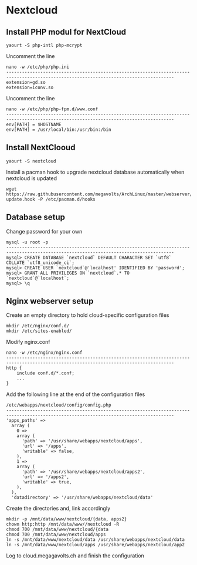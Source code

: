 # Nextcloud


## Install PHP modul for NextCloud
```
yaourt -S php-intl php-mcrypt
```
Uncomment the line
```
nano -w /etc/php/php.ini
--------------------------------------------------------------------------------------------------------------------------------------
extension=gd.so
extension=iconv.so
```
Uncomment the line
```
nano -w /etc/php/php-fpm.d/www.conf
--------------------------------------------------------------------------------------------------------------------------------------
env[PATH] = $HOSTNAME
env[PATH] = /usr/local/bin:/usr/bin:/bin
```

## Install NextClooud
```
yaourt -S nextcloud
```
Install a pacman hook to upgrade nextcloud database automatically when nextcloud is updated
```
wget https://raw.githubusercontent.com/megavolts/ArchLinux/master/webserver/scripts/nextcloud-update.hook -P /etc/pacman.d/hooks
```

## Database setup
Change password for your own
```
mysql -u root -p
--------------------------------------------------------------------------------------------------------------------------------------
mysql> CREATE DATABASE `nextcloud` DEFAULT CHARACTER SET `utf8` COLLATE `utf8_unicode_ci`;
mysql> CREATE USER `nextcloud`@'localhost' IDENTIFIED BY 'password';
mysql> GRANT ALL PRIVILEGES ON `nextcloud`.* TO `nextcloud`@`localhost`;
mysql> \q
```

## Nginx webserver setup
Create an empty directory to hold cloud-specific configuration files
```
mkdir /etc/nginx/conf.d/
mkdir /etc/sites-enabled/
```
Modify nginx.conf
```
nano -w /etc/nginx/nginx.conf
--------------------------------------------------------------------------------------------------------------------------------------
http {
    include conf.d/*.conf;
    ...
}
```
Add the following line at the end of the configuration files
```
/etc/webapps/nextcloud/config/config.php
--------------------------------------------------------------------------------------------------------------------------------------
'apps_paths' =>
  array (
    0 =>
    array (
      'path' => '/usr/share/webapps/nextcloud/apps',
      'url' => '/apps',
      'writable' => false,
    ),
    1 =>
    array (
      'path' => '/usr/share/webapps/nextcloud/apps2',
      'url' => '/apps2',
      'writable' => true,
    ),
  ),
  'datadirectory' => '/usr/share/webapps/nextcloud/data'
```
Create the directories and, link accordingly
```
mkdir -p /mnt/data/www/nextcloud/{data, apps2}
chown http:http /mnt/data/www//nextcloud -R
chmod 700 /mnt/data/www/nextcloud/{data
chmod 700 /mnt/data/www/nextcloud/apps
ln -s /mnt/data/www/nextcloud/data /usr/share/webapps/nextcloud/data
ln -s /mnt/data/www/nextcloud/apps /usr/share/webapps/nextcloud/app2
```
Log to cloud.megagavolts.ch and finish the configuration


